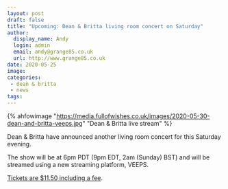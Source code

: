 ```yaml
---
layout: post
draft: false
title: "Upcoming: Dean & Britta living room concert on Saturday"
author: 
  display_name: Andy
  login: admin
  email: andy@grange85.co.uk
  url: http://www.grange85.co.uk
date: 2020-05-25
image: 
categories:
 - dean & britta
 - news
tags:
---
```

{% ahfowimage "https://media.fullofwishes.co.uk/images/2020-05-30-dean-and-britta-veeps.jpg" "Dean & Britta live stream" %}

Dean & Britta have announced another living room concert for this Saturday evening.

The show will be at 6pm PDT (9pm EDT, 2am (Sunday) BST) and will be streamed using a new streaming platform, VEEPS.

[Tickets are $11.50 including a fee](https://deanandbritta.veeps.com/stream/events/8b4241490d72).



